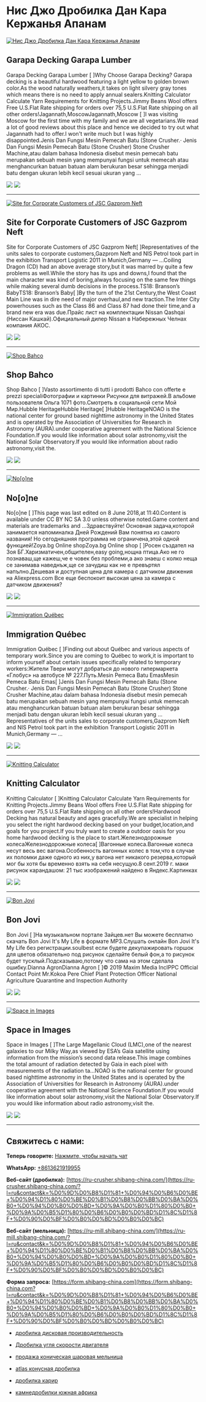 # Нис Джо Дробилка Дан Кара Кержанья Апанам

<a href="https://swt.shibang-china.com/?l=ru&img&k=%D0%9D%D0%B8%D1%81+%D0%94%D0%B6%D0%BE+%D0%94%D1%80%D0%BE%D0%B1%D0%B8%D0%BB%D0%BA%D0%B0+%D0%94%D0%B0%D0%BD+%D0%9A%D0%B0%D1%80%D0%B0+%D0%9A%D0%B5%D1%80%D0%B6%D0%B0%D0%BD%D1%8C%D1%8F+%D0%90%D0%BF%D0%B0%D0%BD%D0%B0%D0%BC" target="_blank">![Нис Джо Дробилка Дан Кара Кержанья Апанам](http://static.shibang-china.com/all-800x300/457.jpg)</a>

## Garapa Decking Garapa Lumber
Garapa Decking Garapa Lumber [ ]Why Choose Garapa Decking? Garapa decking is a beautiful hardwood featuring a light yellow to golden brown color.As the wood naturally weathers,it takes on light silvery gray tones which means there is no need to apply annual sealers.Knitting Calculator Calculate Yarn Requirements for Knitting Projects.Jimmy Beans Wool offers Free U.S.Flat Rate shipping for orders over $75,$5 U.S.Flat Rate shipping on all other orders!Jagannath,MoscowJagannath,Moscow [ ]I was visiting Moscow for the first time with my family and we are all vegetarians.We read a lot of good reviews about this place and hence we decided to try out what Jagannath had to offer.I won't write much but I was highly disappointed.Jenis Dan Fungsi Mesin Pemecah Batu (Stone Crusher.&#183; Jenis Dan Fungsi Mesin Pemecah Batu (Stone Crusher) Stone Crusher Machine,atau dalam bahasa Indonesia disebut mesin pemecah batu merupakan sebuah mesin yang mempunyai fungsi untuk memecah atau menghancurkan batuan batuan alam berukuran besar sehingga menjadi batu dengan ukuran lebih kecil sesuai ukuran yang …


<a href="https://whatsapp.shibangsoft.com/WhatsApp.php" target="_blank" title="WhatsApp">![](http://static.shibang-china.com/icon/whatsapp.png)</a> <a href="https://swt.shibang-china.com/?l=ru&icon&k=%D0%9D%D0%B8%D1%81+%D0%94%D0%B6%D0%BE+%D0%94%D1%80%D0%BE%D0%B1%D0%B8%D0%BB%D0%BA%D0%B0+%D0%94%D0%B0%D0%BD+%D0%9A%D0%B0%D1%80%D0%B0+%D0%9A%D0%B5%D1%80%D0%B6%D0%B0%D0%BD%D1%8C%D1%8F+%D0%90%D0%BF%D0%B0%D0%BD%D0%B0%D0%BC" target="_blank">![](http://static.shibang-china.com/icon/chat-ru.png)</a>

---

<a href="https://swt.shibang-china.com/?l=ru&img&k=%D0%9D%D0%B8%D1%81+%D0%94%D0%B6%D0%BE+%D0%94%D1%80%D0%BE%D0%B1%D0%B8%D0%BB%D0%BA%D0%B0+%D0%94%D0%B0%D0%BD+%D0%9A%D0%B0%D1%80%D0%B0+%D0%9A%D0%B5%D1%80%D0%B6%D0%B0%D0%BD%D1%8C%D1%8F+%D0%90%D0%BF%D0%B0%D0%BD%D0%B0%D0%BC" target="_blank">![Site for Corporate Customers of JSC Gazprom Neft](http://static.shibang-china.com/all-800x300/640.jpg)</a>

## Site for Corporate Customers of JSC Gazprom Neft
Site for Corporate Customers of JSC Gazprom Neft[ ]Representatives of the units sales to corporate customers,Gazprom Neft and NIS Petrol took part in the exhibition Transport Logistic 2011 in Munich,Germany — …Coiling Dragon (CD) had an above average story,but it was marred by quite a few problems as well.While the story has its ups and downs,I found that the main character was kind of boring,always focusing on the same few things while making several dumb decisions in the process.TS18: Branson’s BabyTS18: Branson’s Baby[ ]By the turn of the 21st Century,the West Coast Main Line was in dire need of major overhaul,and new traction.The Inter City powerhouses such as the Class 86 and Class 87 had done their time,and a brand new era was due.Прайс лист на комплектации Nissan Qashqai (Ниссан Кашкай).Официальный дилер Nissan в Набережных Челнах компания АКОС.


<a href="https://whatsapp.shibangsoft.com/WhatsApp.php" target="_blank" title="WhatsApp">![](http://static.shibang-china.com/icon/whatsapp.png)</a> <a href="https://swt.shibang-china.com/?l=ru&icon&k=%D0%9D%D0%B8%D1%81+%D0%94%D0%B6%D0%BE+%D0%94%D1%80%D0%BE%D0%B1%D0%B8%D0%BB%D0%BA%D0%B0+%D0%94%D0%B0%D0%BD+%D0%9A%D0%B0%D1%80%D0%B0+%D0%9A%D0%B5%D1%80%D0%B6%D0%B0%D0%BD%D1%8C%D1%8F+%D0%90%D0%BF%D0%B0%D0%BD%D0%B0%D0%BC" target="_blank">![](http://static.shibang-china.com/icon/chat-ru.png)</a>

---

<a href="https://swt.shibang-china.com/?l=ru&img&k=%D0%9D%D0%B8%D1%81+%D0%94%D0%B6%D0%BE+%D0%94%D1%80%D0%BE%D0%B1%D0%B8%D0%BB%D0%BA%D0%B0+%D0%94%D0%B0%D0%BD+%D0%9A%D0%B0%D1%80%D0%B0+%D0%9A%D0%B5%D1%80%D0%B6%D0%B0%D0%BD%D1%8C%D1%8F+%D0%90%D0%BF%D0%B0%D0%BD%D0%B0%D0%BC" target="_blank">![Shop Bahco](http://static.shibang-china.com/all-800x300/1152.jpg)</a>

## Shop Bahco
Shop Bahco [ ]Vasto assortimento di tutti i prodotti Bahco con offerte e prezzi specialiФотографии и картинки Рисунки для витражей.В альбоме пользователя Ольга  1071 фото.Смотреть в социальной сети Мой Мир.Hubble HeritageHubble Heritage[ ]Hubble HeritageNOAO is the national center for ground based nighttime astronomy in the United States and is operated by the Association of Universities for Research in Astronomy (AURA).under cooperative agreement with the National Science Foundation.If you would like information about solar astronomy,visit the National Solar Observatory.If you would like information about radio astronomy,visit the.


<a href="https://whatsapp.shibangsoft.com/WhatsApp.php" target="_blank" title="WhatsApp">![](http://static.shibang-china.com/icon/whatsapp.png)</a> <a href="https://swt.shibang-china.com/?l=ru&icon&k=%D0%9D%D0%B8%D1%81+%D0%94%D0%B6%D0%BE+%D0%94%D1%80%D0%BE%D0%B1%D0%B8%D0%BB%D0%BA%D0%B0+%D0%94%D0%B0%D0%BD+%D0%9A%D0%B0%D1%80%D0%B0+%D0%9A%D0%B5%D1%80%D0%B6%D0%B0%D0%BD%D1%8C%D1%8F+%D0%90%D0%BF%D0%B0%D0%BD%D0%B0%D0%BC" target="_blank">![](http://static.shibang-china.com/icon/chat-ru.png)</a>

---

<a href="https://swt.shibang-china.com/?l=ru&img&k=%D0%9D%D0%B8%D1%81+%D0%94%D0%B6%D0%BE+%D0%94%D1%80%D0%BE%D0%B1%D0%B8%D0%BB%D0%BA%D0%B0+%D0%94%D0%B0%D0%BD+%D0%9A%D0%B0%D1%80%D0%B0+%D0%9A%D0%B5%D1%80%D0%B6%D0%B0%D0%BD%D1%8C%D1%8F+%D0%90%D0%BF%D0%B0%D0%BD%D0%B0%D0%BC" target="_blank">![No[o]ne](http://static.shibang-china.com/all-800x300/1170.jpg)</a>

## No[o]ne
No[o]ne [ ]This page was last edited on 8 June 2018,at 11:40.Content is available under CC BY NC SA 3.0 unless otherwise noted.Game content and materials are trademarks and …Здравствуйте! Основная задача,которой занимается напоминалка Дней Рождений Вам понятна из самого названия! Но сегодняшняя программа не ограничена,этой одной функцией!Zoya.bg Online shopZoya.bg Online shop [ ]Росен създател на Зоя БГ.Харизматичен,общителен,еasy going,нощна птица.Ако не го познаваш,ще кажеш,че е човек без проблеми,а ако знаеш с колко неща се занимава наведнъж,ще се зачудиш как не е превъртял напълно.Дешевая и доступная цена для камера с датчиком движения на Aliexpress.com Все еще беспокоит высокая цена за камера с датчиком движения?


<a href="https://whatsapp.shibangsoft.com/WhatsApp.php" target="_blank" title="WhatsApp">![](http://static.shibang-china.com/icon/whatsapp.png)</a> <a href="https://swt.shibang-china.com/?l=ru&icon&k=%D0%9D%D0%B8%D1%81+%D0%94%D0%B6%D0%BE+%D0%94%D1%80%D0%BE%D0%B1%D0%B8%D0%BB%D0%BA%D0%B0+%D0%94%D0%B0%D0%BD+%D0%9A%D0%B0%D1%80%D0%B0+%D0%9A%D0%B5%D1%80%D0%B6%D0%B0%D0%BD%D1%8C%D1%8F+%D0%90%D0%BF%D0%B0%D0%BD%D0%B0%D0%BC" target="_blank">![](http://static.shibang-china.com/icon/chat-ru.png)</a>

---

<a href="https://swt.shibang-china.com/?l=ru&img&k=%D0%9D%D0%B8%D1%81+%D0%94%D0%B6%D0%BE+%D0%94%D1%80%D0%BE%D0%B1%D0%B8%D0%BB%D0%BA%D0%B0+%D0%94%D0%B0%D0%BD+%D0%9A%D0%B0%D1%80%D0%B0+%D0%9A%D0%B5%D1%80%D0%B6%D0%B0%D0%BD%D1%8C%D1%8F+%D0%90%D0%BF%D0%B0%D0%BD%D0%B0%D0%BC" target="_blank">![Immigration Qu&#233;bec](http://static.shibang-china.com/all-800x300/838.jpg)</a>

## Immigration Qu&#233;bec
Immigration Qu&#233;bec [ ]Finding out about Qu&#233;bec and various aspects of temporary work.Since you are coming to Qu&#233;bec to work,it is important to inform yourself about certain issues specifically related to temporary workers:Жители Твери могут добраться до нового гипермаркета &#171;Глобус&#187; на автобусе № 227.Путь.Mesin Pemeca Batu EmasMesin Pemeca Batu Emas[ ]Jenis Dan Fungsi Mesin Pemecah Batu (Stone Crusher.&#183; Jenis Dan Fungsi Mesin Pemecah Batu (Stone Crusher) Stone Crusher Machine,atau dalam bahasa Indonesia disebut mesin pemecah batu merupakan sebuah mesin yang mempunyai fungsi untuk memecah atau menghancurkan batuan batuan alam berukuran besar sehingga menjadi batu dengan ukuran lebih kecil sesuai ukuran yang …Representatives of the units sales to corporate customers,Gazprom Neft and NIS Petrol took part in the exhibition Transport Logistic 2011 in Munich,Germany — …


<a href="https://whatsapp.shibangsoft.com/WhatsApp.php" target="_blank" title="WhatsApp">![](http://static.shibang-china.com/icon/whatsapp.png)</a> <a href="https://swt.shibang-china.com/?l=ru&icon&k=%D0%9D%D0%B8%D1%81+%D0%94%D0%B6%D0%BE+%D0%94%D1%80%D0%BE%D0%B1%D0%B8%D0%BB%D0%BA%D0%B0+%D0%94%D0%B0%D0%BD+%D0%9A%D0%B0%D1%80%D0%B0+%D0%9A%D0%B5%D1%80%D0%B6%D0%B0%D0%BD%D1%8C%D1%8F+%D0%90%D0%BF%D0%B0%D0%BD%D0%B0%D0%BC" target="_blank">![](http://static.shibang-china.com/icon/chat-ru.png)</a>

---

<a href="https://swt.shibang-china.com/?l=ru&img&k=%D0%9D%D0%B8%D1%81+%D0%94%D0%B6%D0%BE+%D0%94%D1%80%D0%BE%D0%B1%D0%B8%D0%BB%D0%BA%D0%B0+%D0%94%D0%B0%D0%BD+%D0%9A%D0%B0%D1%80%D0%B0+%D0%9A%D0%B5%D1%80%D0%B6%D0%B0%D0%BD%D1%8C%D1%8F+%D0%90%D0%BF%D0%B0%D0%BD%D0%B0%D0%BC" target="_blank">![Knitting Calculator](http://static.shibang-china.com/all-800x300/473.jpg)</a>

## Knitting Calculator
Knitting Calculator [ ]Knitting Calculator Calculate Yarn Requirements for Knitting Projects.Jimmy Beans Wool offers Free U.S.Flat Rate shipping for orders over $75,$5 U.S.Flat Rate shipping on all other orders!Hardwood Decking has natural beauty and ages gracefully.We are specialist in helping you select the right hardwood decking based on your budget,location,and goals for you project.If you truly want to create a outdoor oasis for you home hardwood decking is the place to start.Железнодорожные колесаЖелезнодорожные колеса[ ]Вагонные колеса.Вагонные колеса несут весь вес вагона.Особенность вагонных колес в том,что в случае их поломки даже одного из них,у вагона нет никакого резерва,который мог бы хотя бы временно взять на себя несущую.8 сент.2019 г. маки рисунок карандашом: 21 тыс изображений найдено в Яндекс.Картинках


<a href="https://whatsapp.shibangsoft.com/WhatsApp.php" target="_blank" title="WhatsApp">![](http://static.shibang-china.com/icon/whatsapp.png)</a> <a href="https://swt.shibang-china.com/?l=ru&icon&k=%D0%9D%D0%B8%D1%81+%D0%94%D0%B6%D0%BE+%D0%94%D1%80%D0%BE%D0%B1%D0%B8%D0%BB%D0%BA%D0%B0+%D0%94%D0%B0%D0%BD+%D0%9A%D0%B0%D1%80%D0%B0+%D0%9A%D0%B5%D1%80%D0%B6%D0%B0%D0%BD%D1%8C%D1%8F+%D0%90%D0%BF%D0%B0%D0%BD%D0%B0%D0%BC" target="_blank">![](http://static.shibang-china.com/icon/chat-ru.png)</a>

---

<a href="https://swt.shibang-china.com/?l=ru&img&k=%D0%9D%D0%B8%D1%81+%D0%94%D0%B6%D0%BE+%D0%94%D1%80%D0%BE%D0%B1%D0%B8%D0%BB%D0%BA%D0%B0+%D0%94%D0%B0%D0%BD+%D0%9A%D0%B0%D1%80%D0%B0+%D0%9A%D0%B5%D1%80%D0%B6%D0%B0%D0%BD%D1%8C%D1%8F+%D0%90%D0%BF%D0%B0%D0%BD%D0%B0%D0%BC" target="_blank">![Bon Jovi](http://static.shibang-china.com/all-800x300/579.jpg)</a>

## Bon Jovi
Bon Jovi [ ]На музыкальном портале Зайцев.нет Вы можете бесплатно скачать Bon Jovi It's My Life в формате MP3.Слушать онлайн Bon Jovi It's My Life без регистрации.soulbest если будете декупажировать горшок для цветов обязательно под рисунок сделайте белый фон,а то рисунок будет тусклый.Подсказываю,потому что сама на этом сделала ошибку.Dianna AgronDianna Agron [ ]&#169; 2019 Maxim Media IncIPPC Official Contact Point Mr.Kokoa Pere Chief Plant Protection Officer National Agriculture Quarantine and Inspection Authority


<a href="https://whatsapp.shibangsoft.com/WhatsApp.php" target="_blank" title="WhatsApp">![](http://static.shibang-china.com/icon/whatsapp.png)</a> <a href="https://swt.shibang-china.com/?l=ru&icon&k=%D0%9D%D0%B8%D1%81+%D0%94%D0%B6%D0%BE+%D0%94%D1%80%D0%BE%D0%B1%D0%B8%D0%BB%D0%BA%D0%B0+%D0%94%D0%B0%D0%BD+%D0%9A%D0%B0%D1%80%D0%B0+%D0%9A%D0%B5%D1%80%D0%B6%D0%B0%D0%BD%D1%8C%D1%8F+%D0%90%D0%BF%D0%B0%D0%BD%D0%B0%D0%BC" target="_blank">![](http://static.shibang-china.com/icon/chat-ru.png)</a>

---

<a href="https://swt.shibang-china.com/?l=ru&img&k=%D0%9D%D0%B8%D1%81+%D0%94%D0%B6%D0%BE+%D0%94%D1%80%D0%BE%D0%B1%D0%B8%D0%BB%D0%BA%D0%B0+%D0%94%D0%B0%D0%BD+%D0%9A%D0%B0%D1%80%D0%B0+%D0%9A%D0%B5%D1%80%D0%B6%D0%B0%D0%BD%D1%8C%D1%8F+%D0%90%D0%BF%D0%B0%D0%BD%D0%B0%D0%BC" target="_blank">![Space in Images](http://static.shibang-china.com/all-800x300/1203.jpg)</a>

## Space in Images
Space in Images [ ]The Large Magellanic Cloud (LMC),one of the nearest galaxies to our Milky Way,as viewed by ESA’s Gaia satellite using information from the mission’s second data release.This image combines the total amount of radiation detected by Gaia in each pixel with measurements of the radiation ta…NOAO is the national center for ground based nighttime astronomy in the United States and is operated by the Association of Universities for Research in Astronomy (AURA).under cooperative agreement with the National Science Foundation.If you would like information about solar astronomy,visit the National Solar Observatory.If you would like information about radio astronomy,visit the.

<a href="https://whatsapp.shibangsoft.com/WhatsApp.php" target="_blank" title="WhatsApp">![](http://static.shibang-china.com/icon/whatsapp.png)</a> <a href="https://swt.shibang-china.com/?l=ru&icon&k=%D0%9D%D0%B8%D1%81+%D0%94%D0%B6%D0%BE+%D0%94%D1%80%D0%BE%D0%B1%D0%B8%D0%BB%D0%BA%D0%B0+%D0%94%D0%B0%D0%BD+%D0%9A%D0%B0%D1%80%D0%B0+%D0%9A%D0%B5%D1%80%D0%B6%D0%B0%D0%BD%D1%8C%D1%8F+%D0%90%D0%BF%D0%B0%D0%BD%D0%B0%D0%BC" target="_blank">![](http://static.shibang-china.com/icon/chat-ru.png)</a>

---
## Свяжитесь с нами:

**Теперь говорите:** [Нажмите, чтобы начать чат](https://swt.shibang-china.com?l=ru&contact&k=%D0%9D%D0%B8%D1%81+%D0%94%D0%B6%D0%BE+%D0%94%D1%80%D0%BE%D0%B1%D0%B8%D0%BB%D0%BA%D0%B0+%D0%94%D0%B0%D0%BD+%D0%9A%D0%B0%D1%80%D0%B0+%D0%9A%D0%B5%D1%80%D0%B6%D0%B0%D0%BD%D1%8C%D1%8F+%D0%90%D0%BF%D0%B0%D0%BD%D0%B0%D0%BC)

**WhatsApp:**  [+8613621919955](https://whatsapp.shibangsoft.com/WhatsApp.php)

**Веб-сайт (дробилка):** [https://ru-crusher.shibang-china.com/](https://ru-crusher.shibang-china.com/?l=ru&contact&k=%D0%9D%D0%B8%D1%81+%D0%94%D0%B6%D0%BE+%D0%94%D1%80%D0%BE%D0%B1%D0%B8%D0%BB%D0%BA%D0%B0+%D0%94%D0%B0%D0%BD+%D0%9A%D0%B0%D1%80%D0%B0+%D0%9A%D0%B5%D1%80%D0%B6%D0%B0%D0%BD%D1%8C%D1%8F+%D0%90%D0%BF%D0%B0%D0%BD%D0%B0%D0%BC)

**Веб-сайт (мельница):** [https://ru-mill.shibang-china.com/](https://ru-mill.shibang-china.com/?l=ru&contact&k=%D0%9D%D0%B8%D1%81+%D0%94%D0%B6%D0%BE+%D0%94%D1%80%D0%BE%D0%B1%D0%B8%D0%BB%D0%BA%D0%B0+%D0%94%D0%B0%D0%BD+%D0%9A%D0%B0%D1%80%D0%B0+%D0%9A%D0%B5%D1%80%D0%B6%D0%B0%D0%BD%D1%8C%D1%8F+%D0%90%D0%BF%D0%B0%D0%BD%D0%B0%D0%BC)

**Форма запроса:** [https://form.shibang-china.com](https://form.shibang-china.com?l=ru&contact&k=%D0%9D%D0%B8%D1%81+%D0%94%D0%B6%D0%BE+%D0%94%D1%80%D0%BE%D0%B1%D0%B8%D0%BB%D0%BA%D0%B0+%D0%94%D0%B0%D0%BD+%D0%9A%D0%B0%D1%80%D0%B0+%D0%9A%D0%B5%D1%80%D0%B6%D0%B0%D0%BD%D1%8C%D1%8F+%D0%90%D0%BF%D0%B0%D0%BD%D0%B0%D0%BC)

* [дробилка дисковая производительность](../107/%D0%B4%D1%80%D0%BE%D0%B1%D0%B8%D0%BB%D0%BA%D0%B0%20%D0%B4%D0%B8%D1%81%D0%BA%D0%BE%D0%B2%D0%B0%D1%8F%20%D0%BF%D1%80%D0%BE%D0%B8%D0%B7%D0%B2%D0%BE%D0%B4%D0%B8%D1%82%D0%B5%D0%BB%D1%8C%D0%BD%D0%BE%D1%81%D1%82%D1%8C.md)

* [Дробилка угля скорости двигателя](../115/%D0%94%D1%80%D0%BE%D0%B1%D0%B8%D0%BB%D0%BA%D0%B0%20%D1%83%D0%B3%D0%BB%D1%8F%20%D1%81%D0%BA%D0%BE%D1%80%D0%BE%D1%81%D1%82%D0%B8%20%D0%B4%D0%B2%D0%B8%D0%B3%D0%B0%D1%82%D0%B5%D0%BB%D1%8F.md)

* [продажа коническая шаровая мельница](../115/%D0%BF%D1%80%D0%BE%D0%B4%D0%B0%D0%B6%D0%B0%20%D0%BA%D0%BE%D0%BD%D0%B8%D1%87%D0%B5%D1%81%D0%BA%D0%B0%D1%8F%20%D1%88%D0%B0%D1%80%D0%BE%D0%B2%D0%B0%D1%8F%20%D0%BC%D0%B5%D0%BB%D1%8C%D0%BD%D0%B8%D1%86%D0%B0.md)

* [atlas конусная дробилка](../111/atlas%20%D0%BA%D0%BE%D0%BD%D1%83%D1%81%D0%BD%D0%B0%D1%8F%20%D0%B4%D1%80%D0%BE%D0%B1%D0%B8%D0%BB%D0%BA%D0%B0.md)

* [дробилка карир](../120/%D0%B4%D1%80%D0%BE%D0%B1%D0%B8%D0%BB%D0%BA%D0%B0%20%D0%BA%D0%B0%D1%80%D0%B8%D1%80.md)

* [камнедробилки южная африка](../109/%D0%BA%D0%B0%D0%BC%D0%BD%D0%B5%D0%B4%D1%80%D0%BE%D0%B1%D0%B8%D0%BB%D0%BA%D0%B8%20%D1%8E%D0%B6%D0%BD%D0%B0%D1%8F%20%D0%B0%D1%84%D1%80%D0%B8%D0%BA%D0%B0.md)